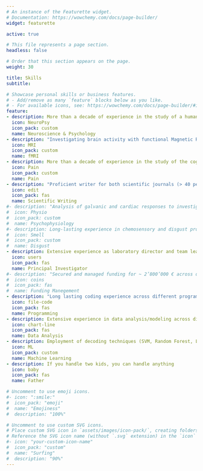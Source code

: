 ```yaml
---
# An instance of the Featurette widget.
# Documentation: https://wowchemy.com/docs/page-builder/
widget: featurette

active: true

# This file represents a page section.
headless: false

# Order that this section appears on the page.
weight: 30

title: Skills
subtitle:

# Showcase personal skills or business features.
# - Add/remove as many `feature` blocks below as you like.
# - For available icons, see: https://wowchemy.com/docs/page-builder/#icons
feature:
- description: More than a decade of experience in the study of a human brain
  icon: NeuroPsy
  icon_pack: custom
  name: Neuroscience & Psychology
- description: "Investigating brain activity with functional Magnetic Resonance Imaging"
  icon: MRI
  icon_pack: custom
  name: fMRI
- description: More than a decade of experience in the study of the cognitive and neural mechanisms of Pain
  icon: Pain
  icon_pack: custom
  name: Pain
- description: "Proficient writer for both scientific journals (> 40 peer-reviewed articles) and funding schemes."
  icon: edit
  icon_pack: fas
  name: Scientific Writing
#- description: "Analysis of galvanic and cardiac responses to investigate human affect"
#  icon: Physio
#  icon_pack: custom
#  name: Psychophysiology
#- description: Long-lasting experience in chemosensory and disgust processing
#  icon: Smell
#  icon_pack: custom
#  name: Disgust
- description: Extensive experience as laboratory director and team leader.
  icon: users
  icon_pack: fas
  name: Principal Investigator
#- description: "Secured and managed funding for ~ 2’800’000 € across different projects"
#  icon: coins
#  icon_pack: fas
#  name: Funding Manegement
- description: "Long lasting coding experience across different programming languages (chiefly Matlab)"
  icon: file-code
  icon_pack: fas
  name: Programming
- description: Extensive experience in data analysis/modeling across different platforms (R, Matlab, SPSS)
  icon: chart-line
  icon_pack: fas
  name: Data Analysis
- description: Employment of decoding techniques (SVM, Random Forest, Lasso) to predict behavior from brain activity. 
  icon: ML
  icon_pack: custom
  name: Machine Learning
- description: If you handle two kids, you can handle anything
  icon: baby
  icon_pack: fas
  name: Father

# Uncomment to use emoji icons.
#- icon: ":smile:"
#  icon_pack: "emoji"
#  name: "Emojiness"
#  description: "100%"  

# Uncomment to use custom SVG icons.
# Place custom SVG icon in `assets/images/icon-pack/`, creating folders if necessary.
# Reference the SVG icon name (without `.svg` extension) in the `icon` field.
#- icon: "your-custom-icon-name"
#  icon_pack: "custom"
#  name: "Surfing"
#  description: "90%"
---
```


